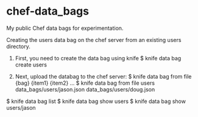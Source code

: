 # chef-data_bags
My public Chef data bags for experimentation.

Creating the users data bag on the chef server from an existing users directory.
1) First, you need to create the data bag using knife
  $ knife data bag create users

2) Next, upload the databag to the chef server:
  $ knife data bag from file {bag} {item1} {item2} ...
  $ knife data bag from file users data_bags/users/jason.json data_bags/users/doug.json

$ knife data bag list
$ knife data bag show users
$ knife data bag show users/jason
